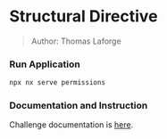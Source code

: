 # Structural Directive

> Author: Thomas Laforge

### Run Application

```bash
npx nx serve permissions
```

### Documentation and Instruction

Challenge documentation is [here](https://angular-challenges.vercel.app/challenges/angular/6-permissions.md/).
